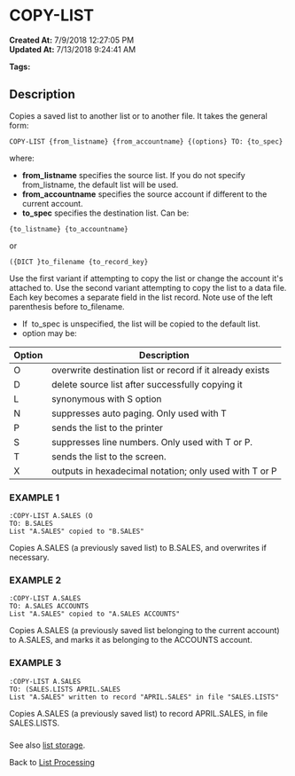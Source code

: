 # COPY-LIST

**Created At:** 7/9/2018 12:27:05 PM  
**Updated At:** 7/13/2018 9:24:41 AM  

**Tags:**
<badge text='jql' vertical='middle' />
<badge text='lists' vertical='middle' />

## Description 

Copies a saved list to another list or to another file. It takes the general form:

```
COPY-LIST {from_listname} {from_accountname} {(options} TO: {to_spec}
```

where:

- **from\_listname** specifies the source list. If you do not specify from\_listname, the default list will be used.
- **from\_accountname** specifies the source account if different to the current account.
- **to\_spec** specifies the destination list. Can be:


```
{to_listname} {to_accountname}
```

or

```
({DICT }to_filename {to_record_key}
```

Use the first variant if attempting to copy the list or change the account it's attached to. Use the second variant attempting to copy the list to a data file. Each key becomes a separate field in the list record. Note use of the left parenthesis before to\_filename.

- If  to\_spec is unspecified, the list will be copied to the default list.
- option may be:



| Option<br> | Description<br> |
| --- | --- |
| O<br> | overwrite destination list or record if it already exists<br> |
| D<br> | delete source list after successfully copying it<br> |
| L<br> | synonymous with S option<br> |
| N<br> | suppresses auto paging. Only used with T<br> |
| P<br> | sends the list to the printer<br> |
| S<br> | suppresses line numbers. Only used with T or P.<br> |
| T<br> | sends the list to the screen.<br> |
| X<br> | outputs in hexadecimal notation; only used with T or P<br> |




### EXAMPLE 1

```
:COPY-LIST A.SALES (O
TO: B.SALES
List "A.SALES" copied to "B.SALES"
```

Copies A.SALES (a previously saved list) to B.SALES, and overwrites if necessary.



### EXAMPLE 2

```
:COPY-LIST A.SALES
TO: A.SALES ACCOUNTS
List "A.SALES" copied to "A.SALES ACCOUNTS"
```

Copies A.SALES (a previously saved list belonging to the current account) to A.SALES, and marks it as belonging to the ACCOUNTS account.



### EXAMPLE 3

```
:COPY-LIST A.SALES
TO: (SALES.LISTS APRIL.SALES
List "A.SALES" written to record "APRIL.SALES" in file "SALES.LISTS"
```

Copies A.SALES (a previously saved list) to record APRIL.SALES, in file SALES.LISTS.

### 


See also [list storage](325913-list-storage).

Back to [List Processing](325912-list-processing)
